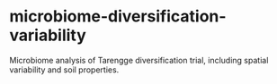 # microbiome-diversification-variability
Microbiome analysis of Tarengge diversification trial, including spatial variability and soil properties.

